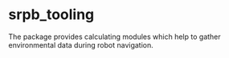# srpb_tooling

The package provides calculating modules which help to gather environmental data during robot navigation.
